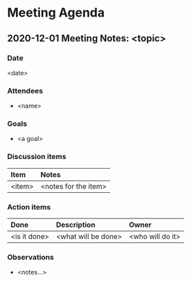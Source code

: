 # Meeting Agenda

## 2020-12-01 Meeting Notes: &lt;topic&gt;

### Date

&lt;date&gt;

### Attendees

* &lt;name&gt;

### Goals

* &lt;a goal&gt;

### Discussion items

| Item | Notes |
| :--- | :--- |
| &lt;item&gt; | &lt;notes for the item&gt; |

### Action items

| Done | Description | Owner |
| :--- | :--- | :--- |
| &lt;is it done&gt; | &lt;what will be done&gt; | &lt;who will do it&gt; |

### Observations

* &lt;notes...&gt;

